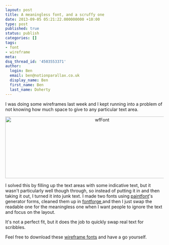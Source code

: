 ```yaml
---
layout: post
title: A meaningless font, and a scruffy one
date: 2013-09-05 05:21:22.000000000 +10:00
type: post
published: true
status: publish
categories: []
tags:
- font
- wireframe
meta:
dsq_thread_id: '4503553371'
author:
  login: Ben
  email: ben@notionparallax.co.uk
  display_name: Ben
  first_name: Ben
  last_name: Doherty
---
```

<p>I was doing some wireframes last week and I kept running into a problem of not knowing how much space to give to any particular text area.</p>
<p style="text-align: center;"><a href="/wordpress/wp-content/uploads/2013/09/wfFont.gif"><img class="size-full wp-image-1493 aligncenter" alt="wfFont" src="{{ site.baseurl }}/assets/wfFont.gif" width="600" height="196" /></a></p>
<p>I solved this by filling up the text areas with some indicative text, but it wasn't particularly well though through, so instead of putting it in and then taking it out, I turned it into junk text. I made two fonts using <a href="http://www.paintfont.com/">paintfont</a>'s generator forms, cleaned them up in <a href="http://fontforge.org/">fontforge </a>and then I just swap the readable one for the meaningless one when I want people to ignore the text and focus on the layout.</p>
<p>It's not a perfect fit, but it does the job to quickly swap real text for scribbles.</p>
<p>Feel free to download these <a href="http://notionparallax.co.uk/wordpress/wp-content/uploads/2013/09/wireframe-fonts.zip">wireframe fonts</a> and have a go yourself.</p>
